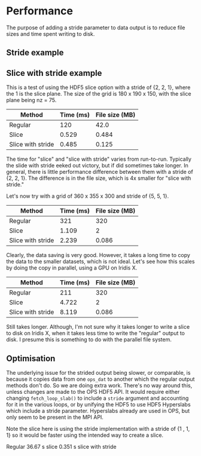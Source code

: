 # Performance

The purpose of adding a stride parameter to data output is to reduce file sizes and time spent writing to disk.

## Stride example

## Slice with stride example

This is a test of using the HDF5 slice option with a stride of {2, 2, 1}, where the 1 is the slice plane. The size of
the grid is 180 x 190 x 150, with the slice plane being nz = 75.

| Method            | Time (ms) | File size (MB) |
| ----------------- | --------- | -------------- |
| Regular           | 120       | 42.0           |
| Slice             | 0.529     | 0.484          |
| Slice with stride | 0.485     | 0.125          |

The time for "slice" and "slice with stride" varies from run-to-run. Typically the slide with stride eeked out victory,
but if did sometimes take longer. In general, there is little performance difference between them with a stride of
{2, 2, 1}. The difference is in the file size, which is 4x smaller for "slice with stride."

Let's now try with a grid of 360 x 355 x 300 and  stride of {5, 5, 1}.

| Method            | Time (ms) | File size (MB) |
| ----------------- | --------- | -------------- |
| Regular           | 321       | 320            |
| Slice             | 1.109     | 2              |
| Slice with stride | 2.239     | 0.086          |

Clearly, the data saving is very good. However, it takes a long time to copy the data to the smaller datasets, which is
not ideal. Let's see how this scales by doing the copy in parallel, using a GPU on Iridis X.

| Method            | Time (ms) | File size (MB) |
| ----------------- | --------- | -------------- |
| Regular           | 211       | 320            |
| Slice             | 4.722     | 2              |
| Slice with stride | 8.119     | 0.086          |

Still takes longer. Although, I'm not sure why it takes longer to write a slice to disk on Iridis X, when it takes less
time to write the "regular" output to disk. I presume this is something to do with the parallel file system.

## Optimisation

The underlying issue for the strided output being slower, or comparable, is because it copies data from one `ops_dat` to
another which the regular output methods don't do. So we are doing extra work. There's no way around this, unless
changes are made to the OPS HDF5 API. It would require either changing `fetch_loop_slab()` to include a `stride`
argument and accounting for it in the various loops, or by unifying the HDF5 to use HDF5 Hyperslabs which include a
stride parameter. Hyperslabs already are used in OPS, but only seem to be present in the MPI API.

Note the slice here is using the stride implementation with a stride of {1 , 1, 1} so it would be faster using the
intended way to create a slice.

Regular 36.67 s
slice 0.351 s
slice with stride